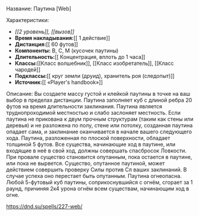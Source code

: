 Название: Паутина \[Web] 

Характеристики:
- *[[2 уровень]], [[вызов]]*
- **Время накладывания:**[[ 1 действие]]
- **Дистанция:**[[ 60 футов]]
- **Компоненты:** В, С, М (кусочек паутины)
- **Длительность:**[[ Концентрация, вплоть до 1 часа]]
- **Классы:**[[Класс  волшебник]], [[Класс изобретатель]], [[Класс чародей]]
- **Подклассы:**[[ круг земли (друид), хранитель роя (следопыт)]]
- **Источник:**[[ «Player's handbook»]]

Описание:
Вы создаете массу густой и клейкой паутины в точке на ваш выбор в пределах дистанции. Паутина заполняет куб с длиной ребра 20 футов на время длительности заклинания. Паутина является труднопроходимой местностью и слабо заслоняет местность.
Если паутина не прикована к двум прочным структурам (таким как стены или деревья) и не разложена по полу, стене или потолку, созданная паутина опадает сама, и заклинание оканчивается в начале вашего следующего хода. Паутина, разложенная по плоской поверхности, обладает толщиной 5 футов.
Все существа, начинающие ход в паутине, или входящие в неё в свой ход, должны совершать спасбросок Ловкости. При провале существо становится опутанным, пока остается в паутине, или пока не вырвется.
Существо, опутанное паутиной, может действием совершить проверку Силы против Сл ваших заклинаний. В случае успеха оно перестает быть опутанным.
Паутина огнеопасна. Любой 5-футовый куб паутины, соприкоснувшийся с огнём, сгорает за 1 раунд, причиняя 2к4 урона огнём всем существам, начинающим ход в огне.

https://dnd.su/spells/227-web/